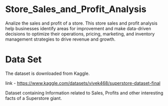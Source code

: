 # Store_Sales_and_Profit_Analysis
Analize the sales and profit of a store. This store sales and profit analysis help businesses identify areas for improvement and make data-driven decisions to optimize their operations, pricing, marketing, and inventory management strategies to drive revenue and growth.
# Data Set 
The dataset is downloaded from Kaggle. 

link - https://www.kaggle.com/datasets/vivek468/superstore-dataset-final

Dataset containing Information related to Sales, Profits and other interesting facts of a Superstore giant.
